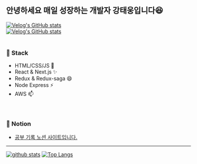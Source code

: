 ## 안녕하세요 매일 성장하는 개발자 강태웅입니다:laughing:
[![Velog's GitHub stats](https://velog-readme-stats.vercel.app/api/badge?name=ktw2378)](https://velog.io/@ktw2378)</br>
[![Velog's GitHub stats](https://velog-readme-stats.vercel.app/api?name=ktw2378)](https://velog.io/@ktw2378)</br></br>

### :gem: Stack
- HTML/CSS/JS 🌱
- React & Next.js ✨
- Redux & Redux-saga 😄
- Node Express ⚡
- AWS 📫 <br /><br /><br />



 ### :gift: Notion
- [공부 기록 노션 사이트입니다.](https://rattle-shamrock-415.notion.site/de4c948ba80f43cc97354d8089c0fc92)

------------
<!--
**shinplest/shinplest** is a ✨ _special_ ✨ repository because its `README.md` (this file) appears on your GitHub profile.

Here are some ideas to get you started:

- 👯 I’m looking to collaborate on ...
- 🤔 I’m looking for help with ...
- 💬 Ask me about ...
- 📫 How to reach me: ...
- 😄 Pronouns: ...
- ⚡ Fun fact: ...
-->

[![github stats](https://github-readme-stats.vercel.app/api?username=Taewoong1378&show_icons=true&hide_border=true)](https://github.com/Taewoong1378)
[![Top Langs](https://github-readme-stats.vercel.app/api/top-langs/?username=Taewoong1378&layout=compact)](https://github.com/Taewoong1378)

